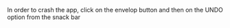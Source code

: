 In order to crash the app, click on the envelop button and then on the UNDO option from the snack bar

